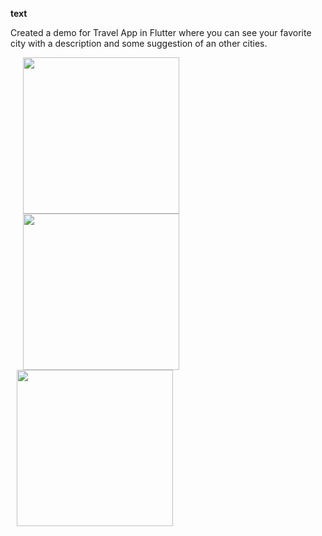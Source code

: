 <span style="font-weight:bold">text</span>

Created a demo for Travel App in Flutter where you can see your favorite city with a description and some suggestion of an other cities.

<p float="left">
  <img src="https://user-images.githubusercontent.com/56515652/66720014-79579a00-edf7-11e9-8fa7-e642d2b611f0.png" 
       width=250 hspace="20"/> 
  <img src="https://user-images.githubusercontent.com/56515652/66720034-a6a44800-edf7-11e9-8b81-001e48d65eff.png"
       width=250 hspace="20"/> 
  <img src="https://user-images.githubusercontent.com/56515652/66720036-aa37cf00-edf7-11e9-9310-2d51918c1743.png" 
       width=250 hspace="10"/>
</p>

